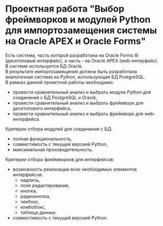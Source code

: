 # Проектная работа "Выбор фреймворков и модулей Python для импортозамещения системы на Oracle APEX и Oracle Forms" #
Есть система, часть которой разработана на Oracle Forms 6i (десктоповый интерфейс), а часть - на Oracle APEX (web-интерфейс).   
В системе используется БД Oracle.   
В результате импортозамещения должна быть разработана аналогичная система на Python, использующая БД PostgreSQL.   
В рамках данной проектной работы необходимо:   
- провести сравнительный анализ и выбрать модули Python для соединения с БД PostgreSQL и Oracle,   
- провести сравнительный анализ и выбрать фреймворк для десктопового интерфейса,   
- провести сравнительный анализ и выбрать фреймворк для web-интерфейса.
   
Критерии отбора модулей для соединения с БД:
- полная функциональность,   
- совместимость с текущей версией Python,   
- максимальная производительность.
    
Критерии отбора фреймворков для интерфейсов:
- возможность реализации всех необходимых элементов интерфейсов:
    + надпись,   
    + поле редактирования,   
    + кнопка,   
    + радиокнопка,   
    + чекбокс,   
    + комбобокс,     
    + таблица данных.   
- совместимость с текущей версией Python.
